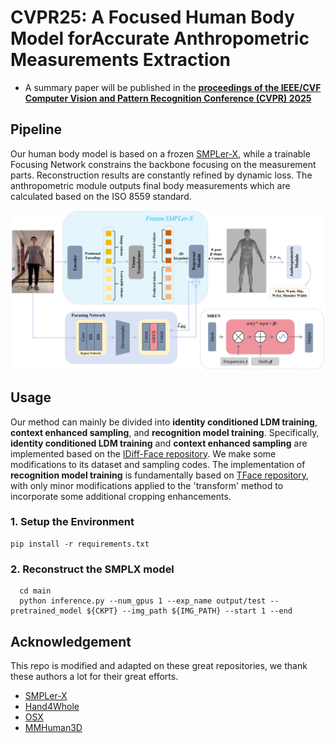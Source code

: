 # CVPR25: A Focused Human Body Model forAccurate Anthropometric Measurements Extraction

* A summary paper will be published in the **[proceedings of the IEEE/CVF Computer Vision and Pattern Recognition Conference (CVPR) 2025](https://cvpr.thecvf.com/)**

## Pipeline


Our human body model is based on a frozen [SMPLer-X](https://github.com/caizhongang/SMPLer-X), while a trainable Focusing Network constrains the backbone focusing on the measurement parts. Reconstruction results are constantly refined by dynamic loss. The anthropometric module outputs final body measurements which are calculated based on the ISO 8559 standard.

![image](pipeline.png)




## Usage
Our method can mainly be divided into **identity conditioned LDM training**, **context enhanced sampling**, and **recognition model training**. Specifically, **identity conditioned LDM training** and **context enhanced sampling** are implemented based on the [IDiff-Face repository](https://github.com/fdbtrs/IDiff-Face). We make some modifications to its dataset and sampling codes. The implementation of **recognition model training** is fundamentally based on [TFace repository](https://github.com/Tencent/TFace), with only minor modifications applied to the 'transform' method to incorporate some additional cropping enhancements.

### 1. Setup the Environment

  ```
  pip install -r requirements.txt
  ```

### 2. Reconstruct the SMPLX model
```
  cd main
  python inference.py --num_gpus 1 --exp_name output/test --pretrained_model ${CKPT} --img_path ${IMG_PATH} --start 1 --end
  ```



## Acknowledgement
This repo is modified and adapted on these great repositories, we thank these authors a lot for their great efforts.
- [SMPLer-X](https://github.com/caizhongang/SMPLer-X)
- [Hand4Whole](https://github.com/mks0601/Hand4Whole_RELEASE)
- [OSX](https://github.com/IDEA-Research/OSX)
- [MMHuman3D](https://github.com/open-mmlab/mmhuman3d)